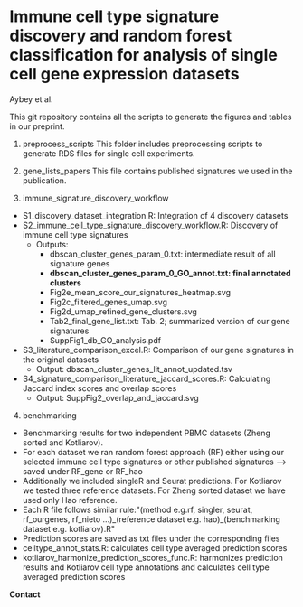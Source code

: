 # Immune cell type signature discovery and random forest classification for analysis of single cell gene expression datasets 
Aybey et al.

This git repository contains all the scripts to generate the figures and tables in our preprint.

1. preprocess_scripts
This folder includes preprocessing scripts to generate RDS files for single cell experiments.

2. gene_lists_papers
This file contains published signatures we used in the publication.

3. immune_signature_discovery_workflow
- S1_discovery_dataset_integration.R: Integration of 4 discovery datasets
- S2_immune_cell_type_signature_discovery_workflow.R: Discovery of immune cell type signatures
  - Outputs:
    - dbscan_cluster_genes_param_0.txt: intermediate result of all signature genes 
    - **dbscan_cluster_genes_param_0_GO_annot.txt: final annotated clusters**
    - Fig2e_mean_score_our_signatures_heatmap.svg
    - Fig2c_filtered_genes_umap.svg
    - Fig2d_umap_refined_gene_clusters.svg
    - Tab2_final_gene_list.txt: Tab. 2; summarized version of our gene signatures
    - SuppFig1_db_GO_analysis.pdf
- S3_literature_comparison_excel.R: Comparison of our gene signatures in the original datasets
  - Output: dbscan_cluster_genes_lit_annot_updated.tsv
- S4_signature_comparison_literature_jaccard_scores.R: Calculating Jaccard index scores and overlap scores
  - Output: SuppFig2_overlap_and_jaccard.svg

4. benchmarking
  - Benchmarking results for two independent PBMC datasets (Zheng sorted and Kotliarov).
  - For each dataset we ran random forest approach (RF) either using our selected immune cell type signatures or other published signatures --> saved under RF_gene or RF_hao
  - Additionally we included singleR and Seurat predictions. For Kotliarov we tested three reference datasets. For Zheng sorted dataset we have used only Hao reference.
  - Each R file follows similar rule:"(method e.g.rf, singler, seurat, rf_ourgenes, rf_nieto ...)\_(reference dataset e.g. hao)\_(benchmarking dataset e.g. kotliarov).R"
  - Prediction scores are saved as txt files under the corresponding files
  - celltype\_annot\_stats.R: calculates cell type averaged prediction scores
  - kotliarov\_harmonize\_prediction\_scores\_func.R: harmonizes prediction results and Kotliarov cell type annotations and calculates cell type averaged prediction scores
  
**Contact**



